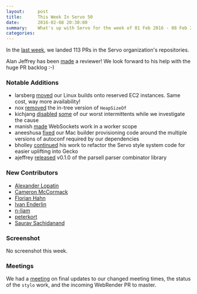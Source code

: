 ```yaml
---
layout:     post
title:      This Week In Servo 50
date:       2016-02-08 20:30:00
summary:    What's up with Servo for the week of 01 Feb 2016 - 08 Feb 2016
categories:
---
```


In the [last week](https://github.com/pulls?page=1&q=is%3Apr+is%3Amerged+closed%3A2016-02-01..2016-02-08+user%3Aservo), we landed 113 PRs in the Servo organization's repositories.

Alan Jeffrey has been [made](https://github.com/servo/saltfs/pull/213) a reviewer! We look forward to his help with the huge PR backlog :-)

### Notable Additions

- larsberg [moved](https://github.com/servo/saltfs/pull/214) our Linux builds onto reserved EC2 instances. Same cost, way more availability!
- nox [removed](https://github.com/servo/servo/pull/9532) the in-tree version of `HeapSizeOf`
- kichjang [disabled](https://github.com/servo/servo/pull/9524) [some](https://github.com/servo/servo/pull/9527) of our worst intermittents while we investigate the cause
- manish [made](https://github.com/servo/servo/pull/9521) WebSockets work in a worker scope
- aneeshusa [fixed](https://github.com/servo/saltfs/pull/211) our Mac builder provisioning code around the multiple versions of autoconf required by our dependencies
- bholley [continued](https://github.com/servo/servo/pull/9515) his work to refactor the Servo style system code for easier uplifting into Gecko
- ajeffrey [released](https://github.com/asajeffrey/parsell) v0.1.0 of the parsell parser combinator library

### New Contributors

- [Alexander Lopatin](https://github.com/alopatindev)
- [Cameron McCormack](https://github.com/heycam)
- [Florian Hahn](https://github.com/fhahn)
- [Ivan Enderlin](https://github.com/hywan)
- [n-liam](https://github.com/n-liam)
- [peterkort](https://github.com/peterkort)
- [Saurav Sachidanand](https://github.com/saurvs)

### Screenshot

No screenshot this week.

### Meetings

We had a [meeting](https://github.com/servo/servo/wiki/Meeting-2016-02-01) on final updates to our changed meeting times, the status of the `stylo` work, and the incoming WebRender PR to master.
